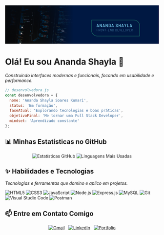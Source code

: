 <p align="center">
  <img src="capa.png" alt="Banner do Perfil" width="900"/>
</p>

# Olá! Eu sou Ananda Shayla 👋

*Construindo interfaces modernas e funcionais, focando em usabilidade e performance.*

```javascript
// desenvolvedora.js
const desenvolvedora = {
  nome: 'Ananda Shayla Soares Kumari',
  status: 'Em formação',
  faseAtual: 'Explorando tecnologias e boas práticas',
  objetivoFinal: 'Me tornar uma Full Stack Developer',
  mindset: 'Aprendizado constante'
};
```

## 📊 Minhas Estatísticas no GitHub

<p align="center">
  <img height="170em" src="https://github-readme-stats.vercel.app/api?username=ShaylaKumari&show_icons=true&theme=tokyonight&include_all_commits=true&count_private=true" alt="Estatísticas GitHub"/>
  <img height="170em" src="https://github-readme-stats.vercel.app/api/top-langs/?username=ShaylaKumari&layout=compact&langs_count=8&theme=tokyonight" alt="Linguagens Mais Usadas"/>
</p>


## ✨ Habilidades e Tecnologias

*Tecnologias e ferramentas que domino e aplico em projetos.*

![HTML5](https://img.shields.io/badge/HTML5-E34F26?style=for-the-badge&logo=html5&logoColor=white)
![CSS3](https://img.shields.io/badge/CSS3-1572B6?style=for-the-badge&logo=css3&logoColor=white)
![JavaScript](https://img.shields.io/badge/JavaScript-F7DF1E?style=for-the-badge&logo=javascript&logoColor=black)
![Node.js](https://img.shields.io/badge/Node.js-339933?style=for-the-badge&logo=nodedotjs&logoColor=white)
![Express.js](https://img.shields.io/badge/Express.js-000000?style=for-the-badge&logo=express&logoColor=white)
![MySQL](https://img.shields.io/badge/MySQL-4479A1?style=for-the-badge&logo=mysql&logoColor=white)
![Git](https://img.shields.io/badge/GIT-E44C30?style=for-the-badge&logo=git&logoColor=white)
![Visual Studio Code](https://img.shields.io/badge/Visual_Studio_Code-007ACC?style=for-the-badge&logo=visual-studio-code&logoColor=white)
![Postman](https://img.shields.io/badge/Postman-FF6C37?style=for-the-badge&logo=postman&logoColor=white)

## 📫 Entre em Contato Comigo

<p align="center">
  <a href="mailto:anandashayla@hotmail.com"><img src="https://img.shields.io/badge/Gmail-D14836?style=for-the-badge&logo=gmail&logoColor=white" alt="Gmail"/></a>&nbsp;&nbsp;
  <a href="https://www.linkedin.com/in/ananda-shayla-kumari/" target="_blank"><img src="https://img.shields.io/badge/LinkedIn-0077B5?style=for-the-badge&logo=linkedin&logoColor=white" alt="LinkedIn"/></a>&nbsp;&nbsp;
  <a href="https://shaylakumari.github.io/Portfolio/#home" target="_blank"><img src="https://img.shields.io/badge/Meu%20Portfólio-4B0082?style=for-the-badge&logo=react&logoColor=white" alt="Portfolio"/></a>
</p>